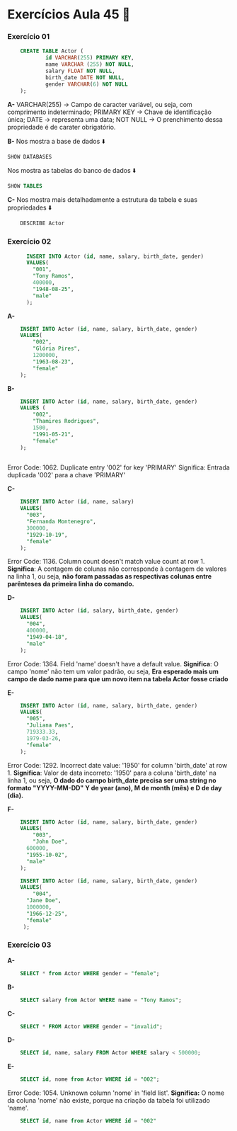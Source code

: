 
# Exercícios Aula 45  :memo:  

### Exercício 01

```sql
	CREATE TABLE Actor ( 
			id VARCHAR(255) PRIMARY KEY, 
			name VARCHAR (255) NOT NULL, 
			salary FLOAT NOT NULL, 
			birth_date DATE NOT NULL, 
			gender VARCHAR(6) NOT NULL 
	);
```
**A-** 
VARCHAR(255) -> Campo de caracter variável, ou seja, com comprimento indeterminado;
PRIMARY KEY -> Chave de identificação única;
DATE -> representa uma data;
NOT NULL -> O prenchimento dessa propriedade é de carater obrigatório.

**B-**
Nos mostra a base de dados :arrow_down:
```sql
SHOW DATABASES
```
Nos mostra as tabelas do banco de dados :arrow_down:
```sql
SHOW TABLES
```

**C-**
Nos mostra mais detalhadamente a estrutura da tabela e suas propriedades :arrow_down:
```sql
	DESCRIBE Actor
```


### Exercício 02
  
  ```sql
		INSERT INTO Actor (id, name, salary, birth_date, gender)
		VALUES(
		  "001", 
		  "Tony Ramos",
		  400000,
		  "1948-08-25", 
		  "male"
		);
```  

**A-**
``` sql
	INSERT INTO Actor (id, name, salary, birth_date, gender)
	VALUES(
		"002",
		"Glória Pires",
		1200000,
		"1963-08-23",
		"female"
	);
```
  
**B-**
``` sql
	INSERT INTO Actor (id, name, salary, birth_date, gender)
	VALUES (
		"002",
        "Thamires Rodrigues",
        1500,
        "1991-05-21",
        "female"
	);
    
```
Error Code: 1062. Duplicate entry '002' for key 'PRIMARY'
Significa: Entrada duplicada '002' para a chave 'PRIMARY'

**C-**
```sql
	INSERT INTO Actor (id, name, salary)
	VALUES(
	  "003", 
	  "Fernanda Montenegro",
	  300000,
	  "1929-10-19", 
	  "female"
	);
```
Error Code: 1136. Column count doesn't match value count at row 1.
**Significa**: A contagem de colunas não corresponde à contagem de valores na linha 1, ou seja, **não foram passadas as respectivas colunas entre parênteses da primeira linha do comando.**

**D-**
```sql
	INSERT INTO Actor (id, salary, birth_date, gender)
	VALUES(
	  "004",
	  400000,
	  "1949-04-18", 
	  "male"
	);
```
Error Code: 1364. Field 'name' doesn't have a default value.
**Significa**: O campo 'nome' não tem um valor padrão, ou seja, **Era esperado mais um campo de dado name para que um novo item na 
tabela Actor fosse criado**

**E-**
```sql
	INSERT INTO Actor (id, name, salary, birth_date, gender)
	VALUES(
	  "005", 
	  "Juliana Paes",
	  719333.33,
	  1979-03-26, 
	  "female"
	);
```
Error Code: 1292. Incorrect date value: '1950' for column 'birth_date' at row 1.
**Significa**: Valor de data incorreto: '1950' para a coluna 'birth_date' na linha 1, ou seja, **O dado do campo birth_date precisa ser uma string no formato "YYYY-MM-DD"
Y de year (ano), M de month (mês) e D de day (dia).**

**F-**
```sql
	INSERT INTO Actor (id, name, salary, birth_date, gender)
	VALUES(
		"003",
		"John Doe",
	  600000,
	  "1955-10-02", 
	  "male"
	);

	INSERT INTO Actor (id, name, salary, birth_date, gender)
	VALUES(
		"004", 
	  "Jane Doe",
	  1000000,
	  "1966-12-25", 
	  "female"
	 );
```

### Exercício 03

**A-**
``` sql
	SELECT * from Actor WHERE gender = "female";
```

**B-**
``` sql
	SELECT salary from Actor WHERE name = "Tony Ramos";
```
**C-**
``` sql
	SELECT * FROM Actor WHERE gender = "invalid";
```
**D-**
``` sql
	SELECT id, name, salary FROM Actor WHERE salary < 500000;
```
**E-**
``` sql
	SELECT id, nome from Actor WHERE id = "002";
```
Error Code: 1054. Unknown column 'nome' in 'field list'.
**Significa:** O nome da coluna 'nome' não existe, porque na criação da tabela foi utilizado 'name'.
``` sql
	SELECT id, name from Actor WHERE id = "002"
```


